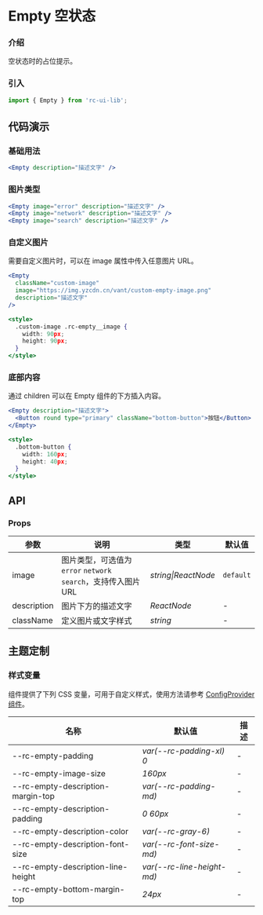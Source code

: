 # Empty 空状态

### 介绍

空状态时的占位提示。

### 引入

```js
import { Empty } from 'rc-ui-lib';
```

## 代码演示

### 基础用法

```jsx
<Empty description="描述文字" />
```

### 图片类型

```jsx
<Empty image="error" description="描述文字" />
<Empty image="network" description="描述文字" />
<Empty image="search" description="描述文字" />
```

### 自定义图片

需要自定义图片时，可以在 image 属性中传入任意图片 URL。

```jsx
<Empty
  className="custom-image"
  image="https://img.yzcdn.cn/vant/custom-empty-image.png"
  description="描述文字"
/>

<style>
  .custom-image .rc-empty__image {
    width: 90px;
    height: 90px;
  }
</style>
```

### 底部内容

通过 children 可以在 Empty 组件的下方插入内容。

```jsx
<Empty description="描述文字">
  <Button round type="primary" className="bottom-button">按钮</Button>
</Empty>

<style>
  .bottom-button {
    width: 160px;
    height: 40px;
  }
</style>
```

## API

### Props

| 参数 | 说明 | 类型 | 默认值 |
| --- | --- | --- | --- |
| image | 图片类型，可选值为 `error` `network` `search`，支持传入图片 URL | _string\|ReactNode_ | `default` |
| description | 图片下方的描述文字 | _ReactNode_ | - |
| className | 定义图片或文字样式 | _string_ | - |


## 主题定制

### 样式变量

组件提供了下列 CSS 变量，可用于自定义样式，使用方法请参考 [ConfigProvider 组件](#/zh-CN/config-provider)。

| 名称                                | 默认值                      | 描述 |
| ----------------------------------- | --------------------------- | ---- |
| --rc-empty-padding                 | _var(--rc-padding-xl) 0_   | -    |
| --rc-empty-image-size              | _160px_                     | -    |
| --rc-empty-description-margin-top  | _var(--rc-padding-md)_     | -    |
| --rc-empty-description-padding     | _0 60px_                    | -    |
| --rc-empty-description-color       | _var(--rc-gray-6)_         | -    |
| --rc-empty-description-font-size   | _var(--rc-font-size-md)_   | -    |
| --rc-empty-description-line-height | _var(--rc-line-height-md)_ | -    |
| --rc-empty-bottom-margin-top       | _24px_                      | -    |
